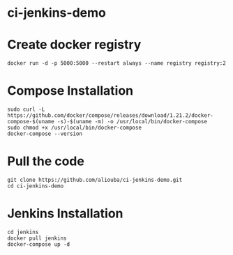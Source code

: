 # ci-jenkins-demo

# Create docker registry

```
docker run -d -p 5000:5000 --restart always --name registry registry:2
```

# Compose Installation

```
sudo curl -L https://github.com/docker/compose/releases/download/1.21.2/docker-compose-$(uname -s)-$(uname -m) -o /usr/local/bin/docker-compose
sudo chmod +x /usr/local/bin/docker-compose
docker-compose --version
```

# Pull the code
```
git clone https://github.com/aliouba/ci-jenkins-demo.git
cd ci-jenkins-demo
```

# Jenkins Installation
```
cd jenkins
docker pull jenkins
docker-compose up -d
```
